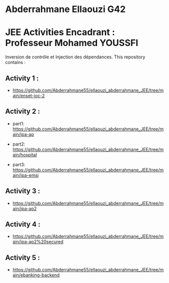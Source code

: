 # Abderrahmane Ellaouzi G42
#  JEE Activities Encadrant : Professeur Mohamed YOUSSFI 
               

Inversion de contrôle et Injection des dépendances. This repository contains :

## Activity 1 :

- https://github.com/Abderrahmane55/ellaouzi_abderrahmane_JEE/tree/main/enset-ioc-2

## Activity 2 :

- part1:  https://github.com/Abderrahmane55/ellaouzi_abderrahmane_JEE/tree/main/jpa-ap

- part2:  https://github.com/Abderrahmane55/ellaouzi_abderrahmane_JEE/tree/main/hospital

- part3:  https://github.com/Abderrahmane55/ellaouzi_abderrahmane_JEE/tree/main/jpa-emsi

## Activity 3 : 

- https://github.com/Abderrahmane55/ellaouzi_abderrahmane_JEE/tree/main/jpa-ap2

## Activity 4 :

- https://github.com/Abderrahmane55/ellaouzi_abderrahmane_JEE/tree/main/jpa-ap2%20secured

## Activity 5 :

- https://github.com/Abderrahmane55/ellaouzi_abderrahmane_JEE/tree/main/ebanking-backend

